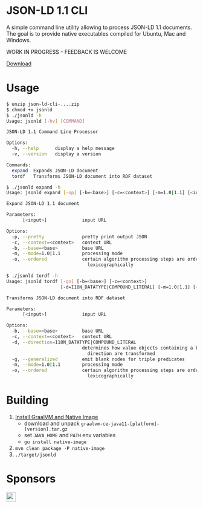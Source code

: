 # JSON-LD 1.1 CLI

A simple command line utility allowing to process JSON-LD 1.1 documents. The goal is to provide native executables  compiled for Ubuntu, Mac and Windows.

WORK IN PROGRESS - FEEDBACK IS WELCOME

[Download](https://github.com/filip26/json-ld-cli/actions/runs/2097529341)

# Usage

```bash
$ unzip json-ld-cli-....zip
$ chmod +x jsonld
$ ./jsonld -h
Usage: jsonld [-hv] [COMMAND]

JSON-LD 1.1 Command Line Processor

Options:
  -h, --help      display a help message
  -v, --version   display a version

Commands:
  expand  Expands JSON-LD document
  tordf   Transforms JSON-LD document into RDF dataset

$ ./jsonld expand -h
Usage: jsonld expand [-op] [-b=<base>] [-c=<context>] [-m=1.0|1.1] [<input>]

Expand JSON-LD 1.1 document

Parameters:
      [<input>]             input URL

Options:
  -p, --pretty              pretty print output JSON
  -c, --context=<context>   context URL
  -b, --base=<base>         base URL
  -m, --mode=1.0|1.1        processing mode
  -o, --ordered             certain algorithm processing steps are ordered
                              lexicographically

$ ./jsonld tordf -h
Usage: jsonld tordf [-go] [-b=<base>] [-c=<context>]
                    [-d=I18N_DATATYPE|COMPOUND_LITERAL] [-m=1.0|1.1] [<input>]

Transforms JSON-LD document into RDF dataset

Parameters:
      [<input>]             input URL

Options:
  -b, --base=<base>         base URL
  -c, --context=<context>   context URL
  -d, --direction=I18N_DATATYPE|COMPOUND_LITERAL
                            determines how value objects containing a base
                              direction are transformed
  -g, --generalized         emit blank nodes for triple predicates
  -m, --mode=1.0|1.1        processing mode
  -o, --ordered             certain algorithm processing steps are ordered
                              lexicographically

```

# Building

1. [Install GraalVM and Native Image](https://www.graalvm.org/java/quickstart/)
   - download and unpack ```graalvm-ce-java11-[platform]-[version].tar.gz```
   - set ```JAVA_HOME``` and ```PATH``` env variables
   - ```gu install native-image```
3. ```mvn clean package -P native-image```
4. ```./target/jsonld```

# Sponsors

<a href="https://github.com/thadguidry">
  <img src="https://avatars.githubusercontent.com/u/986438?v=4" width="25" />
</a> 
